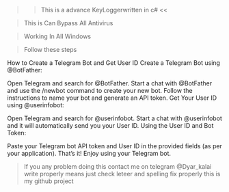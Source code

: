 >> This is a advance KeyLoggerwritten in c# <<

>   This is Can Bypass All Antivirus 

> Working In All Windows

>    Follow these steps 

How to Create a Telegram Bot and Get User ID
Create a Telegram Bot using @BotFather:

Open Telegram and search for @BotFather.
Start a chat with @BotFather and use the /newbot command to create your new bot.
Follow the instructions to name your bot and generate an API token.
Get Your User ID using @userinfobot:

Open Telegram and search for @userinfobot.
Start a chat with @userinfobot and it will automatically send you your User ID.
Using the User ID and Bot Token:

Paste your Telegram bot API token and User ID in the provided fields (as per your application).
That’s it! Enjoy using your Telegram bot.

> If you any problem doing this contact me on telegram @Dyar_kalai write properly means just check leteer and spelling fix properly this is my github project
